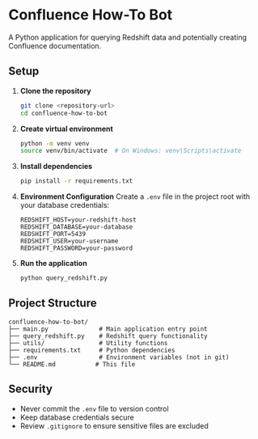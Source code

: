 # Confluence How-To Bot

A Python application for querying Redshift data and potentially creating Confluence documentation.

## Setup

1. **Clone the repository**
   ```bash
   git clone <repository-url>
   cd confluence-how-to-bot
   ```

2. **Create virtual environment**
   ```bash
   python -m venv venv
   source venv/bin/activate  # On Windows: venv\Scripts\activate
   ```

3. **Install dependencies**
   ```bash
   pip install -r requirements.txt
   ```

4. **Environment Configuration**
   Create a `.env` file in the project root with your database credentials:
   ```
   REDSHIFT_HOST=your-redshift-host
   REDSHIFT_DATABASE=your-database
   REDSHIFT_PORT=5439
   REDSHIFT_USER=your-username
   REDSHIFT_PASSWORD=your-password
   ```

5. **Run the application**
   ```bash
   python query_redshift.py
   ```

## Project Structure

```
confluence-how-to-bot/
├── main.py              # Main application entry point
├── query_redshift.py    # Redshift query functionality
├── utils/               # Utility functions
├── requirements.txt     # Python dependencies
├── .env                 # Environment variables (not in git)
└── README.md           # This file
```

## Security

- Never commit the `.env` file to version control
- Keep database credentials secure
- Review `.gitignore` to ensure sensitive files are excluded